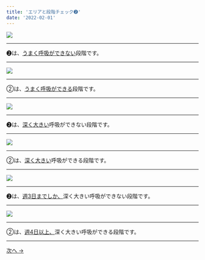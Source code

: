 ```yaml
---
title: 'エリアと段階チェック➋'
date: '2022-02-01'
---
```

![](/images/012_1.jpg)
***
➋は、[うまく呼吸ができない]()段階です。  
***
![](/images/012_2.jpg)
***
②は、[うまく呼吸ができる]()段階です。
***
![](/images/012_1.jpg)
***
➋は、[深く大きい]()呼吸ができない段階です。   
***
![](/images/012_2.jpg)
***
②は、[深く大きい]()呼吸ができる段階です。
***
![](/images/012_1.jpg)
***
➋は、[週3日までしか、]()深く大きい呼吸ができない段階です。   
***
![](/images/012_2.jpg)
***
②は、[週4日以上、]()深く大きい呼吸ができる段階です。
***
[ 次へ → ](/posts/0123)
